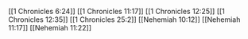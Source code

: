 [[1 Chronicles 6:24]]
[[1 Chronicles 11:17]]
[[1 Chronicles 12:25]]
[[1 Chronicles 12:35]]
[[1 Chronicles 25:2]]
[[Nehemiah 10:12]]
[[Nehemiah 11:17]]
[[Nehemiah 11:22]]
